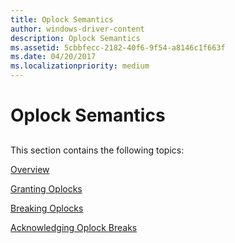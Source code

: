 ```yaml
---
title: Oplock Semantics
author: windows-driver-content
description: Oplock Semantics
ms.assetid: 5cbbfecc-2182-40f6-9f54-a8146c1f663f
ms.date: 04/20/2017
ms.localizationpriority: medium
---
```


# Oplock Semantics


## <span id="ddk_the_redirected_drive_buffering_subsystem_if"></span><span id="DDK_THE_REDIRECTED_DRIVE_BUFFERING_SUBSYSTEM_IF"></span>


This section contains the following topics:

[Overview](overview.md)

[Granting Oplocks](granting-oplocks.md)

[Breaking Oplocks](breaking-oplocks.md)

[Acknowledging Oplock Breaks](acknowledging-oplock-breaks.md)

 

 




